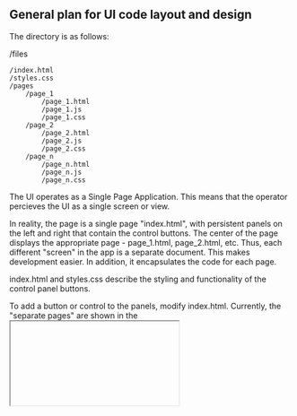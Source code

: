 ## General plan for UI code layout and design

The directory is as follows:

/files

	/index.html
	/styles.css
	/pages
		/page_1
			/page_1.html
			/page_1.js
			/page_1.css
		/page_2
			/page_2.html
			/page_2.js
			/page_2.css
		/page_n
			/page_n.html
			/page_n.js
			/page_n.css

The UI operates as a Single Page Application. This means that the operator percieves the UI as a single screen or view.

In reality, the page is a single page "index.html", with persistent panels on the left and right that contain the control buttons. The center of the page displays the appropriate page - page_1.html, page_2.html, etc. Thus, each different "screen" in the app is a separate document. This makes development easier. In addition, it encapsulates the code for each page.

index.html and styles.css describe the styling and functionality of the control panel buttons.

To add a button or control to the panels, modify index.html. Currently, the "separate pages" are shown in the <iframe>, but this may be changed in the future. 
			

